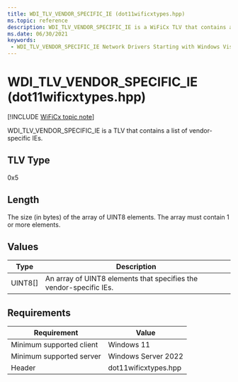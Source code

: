 ```yaml
---
title: WDI_TLV_VENDOR_SPECIFIC_IE (dot11wificxtypes.hpp)
ms.topic: reference
description: WDI_TLV_VENDOR_SPECIFIC_IE is a WiFiCx TLV that contains a list of vendor-specific IEs.
ms.date: 06/30/2021
keywords:
 - WDI_TLV_VENDOR_SPECIFIC_IE Network Drivers Starting with Windows Vista
---
```


# WDI\_TLV\_VENDOR\_SPECIFIC\_IE (dot11wificxtypes.hpp)

[!INCLUDE [WiFiCx topic note](../includes/wificx-version-warning.md)]


WDI\_TLV\_VENDOR\_SPECIFIC\_IE is a TLV that contains a list of vendor-specific IEs.

## TLV Type


0x5

## Length


The size (in bytes) of the array of UINT8 elements. The array must contain 1 or more elements.

## Values


| Type      | Description                                                        |
|-----------|--------------------------------------------------------------------|
| UINT8\[\] | An array of UINT8 elements that specifies the vendor-specific IEs. |

 

## Requirements

|Requirement|Value|
|--- |--- |
|Minimum supported client|Windows 11|
|Minimum supported server|Windows Server 2022|
|Header|dot11wificxtypes.hpp|

 

 




